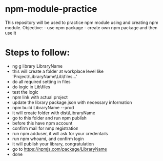 # npm-module-practice
This repository will be used to practice npm module using and creating npm module.
Objective:
    - use npm package 
    - create own npm package and then use it

# Steps to follow:
-  ng g library LibraryName
-  this will create a folder at workplace level like 'Project\LibraryName\Lib\files...'
-  do all required setting in files
-  do logic in Lib\files 
-  test the logic
-  npm link with actual project
-  update the library package.json with necessary information
-  npm build LibraryName --prod
-  it will create folder with dist\LibraryName
-  go to this folder and run npm publish
-  before this have npm account 
-  confirm mail for nmp registration
-  run npm adduser, it will ask for your credentails
-  run npm whoami, and confirm login
-  it will publish your library, congratulation
-  go to https://npmjs.com/package/LibraryName
-  done 